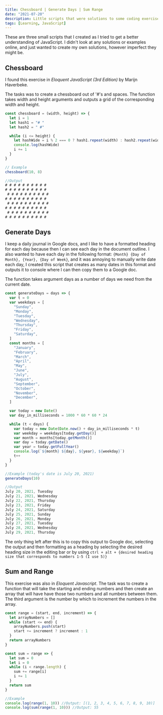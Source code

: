 ```yaml
---
title: Chessboard | Generate Days | Sum Range
date: "2021-07-20"
description: Little scripts that were solutions to some coding exercises
tags: [Learning, JavaScript]
---
```


These are three small scripts that I created as I tried to get a better understanding of JavaScript. I didn't look at any solutions or examples online, and just wanted to create my own solutions, however imperfect they might be.

## Chessboard

I found this exercise in _Eloquent JavaScript (3rd Edition)_ by Marijn Haverbeke.

The tasks was to create a chessboard out of '#'s and spaces. The function takes width and height arguments and outputs a grid of the corresponding width and height.

```js
const chessboard = (width, height) => {
  let i = 1
  let hash1 = "# "
  let hash2 = " #"

  while (i <= height) {
    let hashWide = i % 2 === 0 ? hash1.repeat(width) : hash2.repeat(width)
    console.log(hashWide)
    i += 1
  }
}

// Example
chessboard(10, 8)

//Output
# # # # # # # # # #
# # # # # # # # # #
 # # # # # # # # # #
# # # # # # # # # #
 # # # # # # # # # #
# # # # # # # # # #
 # # # # # # # # # #
# # # # # # # # # #
```

## Generate Days

I keep a daily journal in Google docs, and I like to have a formatted heading for each day because then I can see each day in the document outline. I also wanted to have each day in the following format: `{Month} {Day of Month}, {Year}, {Day of Week}`, and it was annoying to manually write date each day, I created this script that creates as many dates in this format and outputs it to console where I can then copy them to a Google doc.

The function takes argument days as a number of days we need from the current date.

```js
const generateDays = days => {
  var t = 0
  var weekdays = [
    "Sunday",
    "Monday",
    "Tuesday",
    "Wednesday",
    "Thursday",
    "Friday",
    "Saturday",
  ]
  const months = [
    "January",
    "February",
    "March",
    "April",
    "May",
    "June",
    "July",
    "August",
    "September",
    "October",
    "November",
    "December",
  ]

  var today = new Date()
  var day_in_milliseconds = 1000 * 60 * 60 * 24

  while (t < days) {
    var today = new Date(Date.now() + day_in_milliseconds * t)
    var weekday = weekdays[today.getDay()]
    var month = months[today.getMonth()]
    var day = today.getDate()
    var year = today.getFullYear()
    console.log(`${month} ${day}, ${year}, ${weekday}`)
    t++
  }
}

//Example (today's date is July 20, 2021)
generateDays(10)

//Output
July 20, 2021, Tuesday
July 21, 2021, Wednesday
July 22, 2021, Thursday
July 23, 2021, Friday
July 24, 2021, Saturday
July 25, 2021, Sunday
July 26, 2021, Monday
July 27, 2021, Tuesday
July 28, 2021, Wednesday
July 29, 2021, Thursday
```

The only thing left after this is to copy this output to Google doc, selecting the output and then formatting as a heading by selecting the desired heading size in the editing bar or by using `ctrl + alt + {desired heading size that corresponds to numbers 1-5 (I use 5)}`

## Sum and Range

This exercise was also in _Eloquent Javascript_. The task was to create a function that will take the starting and ending numbers and then create an array that will have have those two numbers and all numbers between them. The third argument is the number by which to increment the numbers in the array.

```js
const range = (start, end, increment) => {
  let arrayNumbers = []
  while (start <= end) {
    arrayNumbers.push(start)
    start += increment ? increment : 1
  }
  return arrayNumbers
}

const sum = range => {
  let sum = 0
  let i = 0
  while (i < range.length) {
    sum += range[i]
    i += 1
  }
  return sum
}

//Example
console.log(range(1, 10)) //Output: [(1, 2, 3, 4, 5, 6, 7, 8, 9, 10)]
console.log(sum(range(1, 10))) //Output: 55
```
